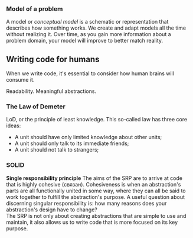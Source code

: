 ### Model of a problem
A model or *conceptual model* is a schematic or representation that describes how something works.
We create and adapt models all the time without realizing it. Over time, as you gain more information about a problem
domain, your model will improve to better match reality.

## Writing code for humans
When we write code, it's essential to consider how human brains will consume it.

Readability. Meaningful abstractions.

### The Law of Demeter
LoD, or the principle of least knowledge. This so-called law has three core ideas:
 - A unit should have only limited knowledge about other units;
 - A unit should only talk to its immediate friends;
 - A unit should not talk to strangers;

### SOLID

**Single responsibility principle**
The aims of the SRP are to arrive at code that is highly cohesive (связан). Cohesiveness is when an
abstraction's parts are all functionally united in some way, where they can all be said to
work together to fulfill the abstraction's purpose. A useful question about discerning
singular responsibility is: how many reasons does your abstraction's design have to change? \
The SRP is not only about creating abstractions that are simple to use and maintain, it also
allows us to write code that is more focused on its key purpose.
